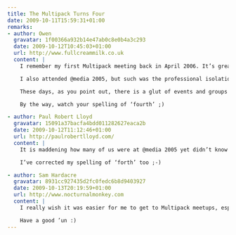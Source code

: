 ```yaml
---
title: The Multipack Turns Four
date: 2009-10-11T15:59:31+01:00
remarks:
- author: Owen
  gravatar: 1f00366a932b14e47ab0c8e0b4a3c293
  date: 2009-10-12T10:45:03+01:00
  url: http://www.fullcreammilk.co.uk
  content: |
    I remember my first Multipack meeting back in April 2006. It’s great that some of the people I met then are still attending regularly and, like me, finding it rewarding.

    I also attended @media 2005, but such was the professional isolation I felt then, that it took almost a year before I found the Multipack.

    These days, as you point out, there is a glut of events and groups for Web geeks to attend and participate in, which is a very positive state of affairs. And I’m glad that Multipack continues to go from strength to strength, particularly Geek In The Park.

    By the way, watch your spelling of ‘fourth’ ;)

- author: Paul Robert Lloyd
  gravatar: 15091a37bacfa4bdd011282627eaca2b
  date: 2009-10-12T11:12:46+01:00
  url: http://paulrobertlloyd.com/
  content: |
    It is maddening how many of us were at @media 2005 yet didn’t know we all worked so near to each other.

    I’ve corrected my spelling of ‘forth’ too ;-)

- author: Sam Hardacre
  gravatar: 8931cc927435d2fc0fedc6b8d9403927
  date: 2009-10-13T20:19:59+01:00
  url: http://www.nocturnalmonkey.com
  content: |
    I really wish it was easier for me to get to Multipack meetups, especially this one. It’s always great to meet up with you folks and have a few drinks. It’s almost a year since I last made the journey so it’s high time I make the journey to Brum.

    Have a good ’un :)
---
```

